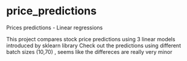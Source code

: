 # price_predictions
Prices predictions - Linear regressions

This project compares stock price predictions using 3 linear models introduced by sklearn library
Check out the predictions using different batch sizes (10,70) , 
seems like the differeces are really very minor

